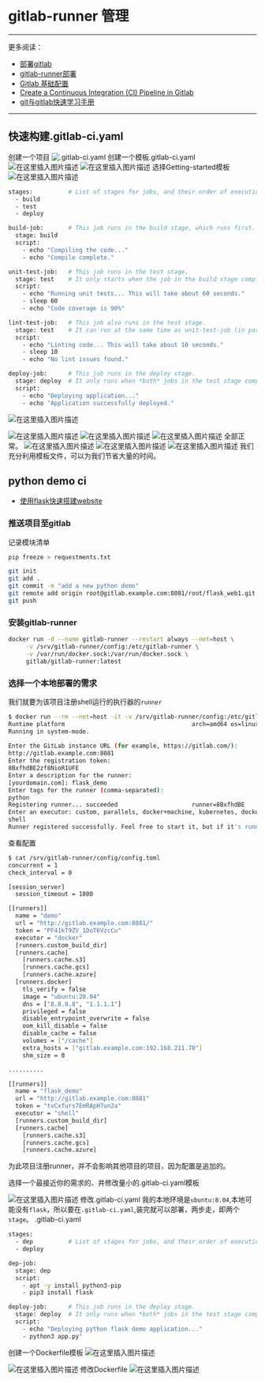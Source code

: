 # gitlab-runner 管理


-----
更多阅读：

 - [部署gitlab ](https://ghostwritten.blog.csdn.net/article/details/121929582)
 - [gitlab-runner部署](https://ghostwritten.blog.csdn.net/article/details/107755143)
 - [Gitlab 基础配置](https://ghostwritten.blog.csdn.net/article/details/121962870)
 - [Create a Continuous Integration (CI) Pipeline in Gitlab](https://blog.csdn.net/xixihahalelehehe/article/details/121941628?spm=1001.2014.3001.5501)
 - [git与gitlab快速学习手册](https://ghostwritten.blog.csdn.net/article/details/121107739)

----------
##  快速构建.gitlab-ci.yaml
创建一个项目
![.gitlab-ci.yaml](https://img-blog.csdnimg.cn/7f0262b91bd7466fbf692fb45acb221c.png)
创建一个模板.gitlab-ci.yaml
![在这里插入图片描述](https://img-blog.csdnimg.cn/dbd1bf6e707b4951b18b6a6ffa55d72b.png)
![在这里插入图片描述](https://img-blog.csdnimg.cn/b00e626fdfeb4362b4b65088ff428d8a.png)
选择Getting-started模板
![在这里插入图片描述](https://img-blog.csdnimg.cn/105b2525dc2d4c36bf62162ae378d65c.png)

```bash
stages:          # List of stages for jobs, and their order of execution
  - build
  - test
  - deploy

build-job:       # This job runs in the build stage, which runs first.
  stage: build
  script:
    - echo "Compiling the code..."
    - echo "Compile complete."

unit-test-job:   # This job runs in the test stage.
  stage: test    # It only starts when the job in the build stage completes successfully.
  script:
    - echo "Running unit tests... This will take about 60 seconds."
    - sleep 60
    - echo "Code coverage is 90%"

lint-test-job:   # This job also runs in the test stage.
  stage: test    # It can run at the same time as unit-test-job (in parallel).
  script:
    - echo "Linting code... This will take about 10 seconds."
    - sleep 10
    - echo "No lint issues found."

deploy-job:      # This job runs in the deploy stage.
  stage: deploy  # It only runs when *both* jobs in the test stage complete successfully.
  script:
    - echo "Deploying application..."
    - echo "Application successfully deployed."
```
![在这里插入图片描述](https://img-blog.csdnimg.cn/cbfbb50506a348358260645ef2a82345.png)

![在这里插入图片描述](https://img-blog.csdnimg.cn/0a7e62feb557469bbcf98ff3230cc207.png)
![在这里插入图片描述](https://img-blog.csdnimg.cn/1d9f9681033a47c3bb4d061590051794.png)
![在这里插入图片描述](https://img-blog.csdnimg.cn/9bf8544cb1894477a3ce930daffd14be.png)
全部正常。
![在这里插入图片描述](https://img-blog.csdnimg.cn/bc547a59ce0c45279ccfdfbccc7f24ef.png)
![在这里插入图片描述](https://img-blog.csdnimg.cn/880032dde4b64408bc7caa90956b0232.png)
![在这里插入图片描述](https://img-blog.csdnimg.cn/36cdf90219f148258befdbb93b6f240c.png)
我们充分利用模板文件，可以为我们节省大量的时间。

## python demo ci

 - [使用flask快速搭建website](https://ghostwritten.blog.csdn.net/article/details/122093464)

###  推送项目至gitlab
记录模块清单
```bash
pip freeze > requestments.txt
```

```bash
git init
git add .
git commit -m "add a new python demo"
git remote add origin root@gitlab.example.com:8081/root/flask_web1.git
git push
```
###  安装gitlab-runner

```bash
docker run -d --name gitlab-runner --restart always --net=host \
     -v /srv/gitlab-runner/config:/etc/gitlab-runner \
     -v /var/run/docker.sock:/var/run/docker.sock \
     gitlab/gitlab-runner:latest
```

###  选择一个本地部署的需求
我们就要为该项目注册shell运行的执行器的`runner`

```bash
$ docker run --rm --net=host -it -v /srv/gitlab-runner/config:/etc/gitlab-runner gitlab/gitlab-runner:alpine-v14.4.2 register
Runtime platform                                    arch=amd64 os=linux pid=7 revision=50fc80a6 version=14.4.2
Running in system-mode.                            
                                                   
Enter the GitLab instance URL (for example, https://gitlab.com/):
http://gitlab.example.com:8081
Enter the registration token:
8BxfhdBE2zf8NioR1UFE
Enter a description for the runner:
[yourdomain.com]: flask_demo
Enter tags for the runner (comma-separated):
python
Registering runner... succeeded                     runner=8BxfhdBE
Enter an executor: custom, parallels, docker+machine, kubernetes, docker, docker-ssh, shell, ssh, virtualbox, docker-ssh+machine:
shell
Runner registered successfully. Feel free to start it, but if it's running already the config should be automatically reloaded! 
```
查看配置

```bash
$ cat /srv/gitlab-runner/config/config.toml 
concurrent = 1
check_interval = 0

[session_server]
  session_timeout = 1800

[[runners]]
  name = "demo"
  url = "http://gitlab.example.com:8081/"
  token = "PF41kT9ZV_1DoT6VzcCu"
  executor = "docker"
  [runners.custom_build_dir]
  [runners.cache]
    [runners.cache.s3]
    [runners.cache.gcs]
    [runners.cache.azure]
  [runners.docker]
    tls_verify = false
    image = "ubuntu:20.04"
    dns = ["8.8.8.8", "1.1.1.1"]
    privileged = false
    disable_entrypoint_overwrite = false
    oom_kill_disable = false
    disable_cache = false
    volumes = ["/cache"]
    extra_hosts = ["gitlab.example.com:192.168.211.70"]
    shm_size = 0

..........

[[runners]]
  name = "flask_demo"
  url = "http://gitlab.example.com:8081"
  token = "tvCxfurs7EmRApH7un2a"
  executor = "shell"
  [runners.custom_build_dir]
  [runners.cache]
    [runners.cache.s3]
    [runners.cache.gcs]
    [runners.cache.azure]
```
为此项目注册runner，并不会影响其他项目的项目，因为配置是追加的。


选择一个最接近你的需求的、并修改量小的.gitlab-ci.yaml模板

![在这里插入图片描述](https://img-blog.csdnimg.cn/9dde612636e6448b9cb6b9ae0e751753.png)
修改.gitlab-ci.yaml
我的本地环境是`ubuntu:8.04`,本地可能没有`flask`，所以要在`.gitlab-ci.yaml`,装完就可以部署，两步走，即两个`stage`。
.gitlab-ci.yaml
```bash
stages:
  - dep          # List of stages for jobs, and their order of execution
  - deploy

dep-job:
  stage: dep
  script:
    - apt -y install python3-pip
    - pip3 install flask

deploy-job:      # This job runs in the deploy stage.
  stage: deploy  # It only runs when *both* jobs in the test stage complete successfully.
  script:
    - echo "Deploying python flask demo application..."
    - python3 app.py"
```




创建一个Dockerfile模板
![在这里插入图片描述](https://img-blog.csdnimg.cn/f14c770042364c65965be02067db1eb2.png)

![在这里插入图片描述](https://img-blog.csdnimg.cn/b33e434e7d744365b363a13fa5709521.png)
修改Dockerfile
![在这里插入图片描述](https://img-blog.csdnimg.cn/5a2f8b631758428eaa19a0447a2a4a3d.png)



